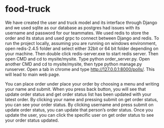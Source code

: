 # food-truck

We have created the user and truck model and its interface through Django and we used sqlite as our database as postgres had issues with its username and password for our teammates. We used redis to store the order and its status and used grpc to connect between Django and redis. 
To run the project locally, assuming you are running on windows environment, open redis-2.4.5 folder and select either 32bit or 64 bit folder depending on your machine. Then double click redis-server.exe to start redis server. 
Then open CMD and cd to mysite/mysite. Type python order_server.py. 
Open another CMD and cd to mysite/mysite, then type python manage.py runserver.
Open a tab in chrome and type http://127.0.0.1:8000/polls/. This will lead to main web page. 

You can place order under place your order by choosing a menu and writing your name and submit. 
When you press back button, you will see that update order status and get order status list has been updated with your latest order. 
By clicking your name and pressing submit on get order status, you can see your order status. 
By clicking username and press submit on update order status, you can update that person’s order status.
Once you update the user, you can click the specific user on get order status to see your order status updated.
